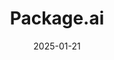 ---  
layout: startup_page  
title: "Package.ai"  
id: "package.ai"  
permalink: "/packageaipackage.ai01212025/"  
website: "https://www.package.ai/"  
funding_round: "Series A"  
funding_amount: "$14M"  
investors: "Susquehanna Growth Equity (SGE)"  
about: "Package.ai offers an AI-powered SaaS platform unifying last-mile delivery operations and customer engagement for big-box retailers. It combines Gen-AI technology, last-mile intelligence, and customer engagement data to improve operational efficiency and personalize customer experiences, creating an 'Amazon-like' customer engagement experience with an 'Uber-like' delivery experience."  
markets: "Retail, AI, SaaS, Logistics"  
hq: "Tel Aviv, Tel Aviv, Israel"  
founded_year: "2016"  
linkedin: "https://www.linkedin.com/company/package.ai"  
twitter: "https://twitter.com/package_ai"  
instagram: ""  
facebook: "https://www.facebook.com/packageai"  
crunchbase: "https://www.crunchbase.com/organization/package-ai"  
pitchbook: "https://pitchbook.com/profiles/company/186678-28"  

date_display: "21-Jan-2025"  
date: "2025-01-21"

# SEO Optimization  
meta_title: "Package.ai - Series A Funding ($14M)"  
meta_description: "Package.ai, Package.ai offers an AI-powered SaaS platform unifying last-mile delivery operations and customer engagement for big-box retailers. It combines Gen-AI..."  
meta_keywords: "Package.ai, Retail, AI, SaaS, Logistics, Series A funding"  
canonical_url: "https://startup.projectstartups.com/packageaipackage.ai01212025/"  
---